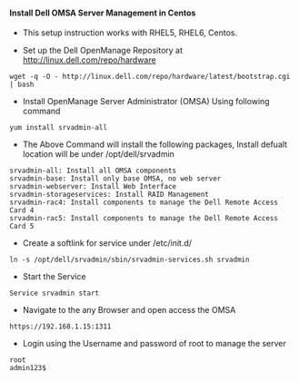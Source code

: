#### Install Dell OMSA Server Management in Centos

* This setup instruction works with RHEL5, RHEL6, Centos.

* Set up the Dell OpenManage Repository at http://linux.dell.com/repo/hardware


```
wget -q -O - http://linux.dell.com/repo/hardware/latest/bootstrap.cgi | bash
```

* Install OpenManage Server Administrator (OMSA) Using following command


```
yum install srvadmin-all
```

* The Above Command will install the following packages, Install defualt location will be under /opt/dell/srvadmin


```
srvadmin-all: Install all OMSA components
srvadmin-base: Install only base OMSA, no web server
srvadmin-webserver: Install Web Interface
srvadmin-storageservices: Install RAID Management
srvadmin-rac4: Install components to manage the Dell Remote Access Card 4
srvadmin-rac5: Install components to manage the Dell Remote Access Card 5
```

* Create a softlink for service under /etc/init.d/


```
ln -s /opt/dell/srvadmin/sbin/srvadmin-services.sh srvadmin
```

* Start the Service


```
Service srvadmin start
```

* Navigate to the any Browser and open access the OMSA


```
https://192.168.1.15:1311
```


* Login using the Username and password of root to manage the server


```
root 
admin123$
```


